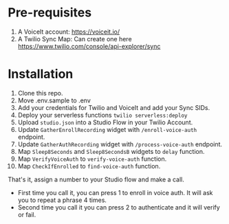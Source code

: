# Pre-requisites
1. A VoiceIt account: https://voiceit.io/
2. A Twilio Sync Map: Can create one here https://www.twilio.com/console/api-explorer/sync

# Installation
1. Clone this repo.
2. Move .env.sample to .env
3. Add your credentials for Twilio and VoiceIt and add your Sync SIDs.
4. Deploy your serverless functions `twilio serverless:deploy`
5. Upload `studio.json` into a Studio Flow in your Twilio Account.
6. Update `GatherEnrollRecording` widget with `/enroll-voice-auth` endpoint.
7. Update `GatherAuthRecording` widget with `/process-voice-auth` endpoint.
8. Map `Sleep8Seconds` and `Sleep8SecondsB` widgets to `delay` function.
9. Map `VerifyVoiceAuth` to `verify-voice-auth` function.
10. Map `CheckIfEnrolled` to `find-voice-auth` function.

That's it, assign a number to your Studio flow and make a call.
- First time you call it, you can press 1 to enroll in voice auth. It will ask you to repeat a phrase 4 times.
- Second time you call it you can press 2 to authenticate and it will verify or fail.

